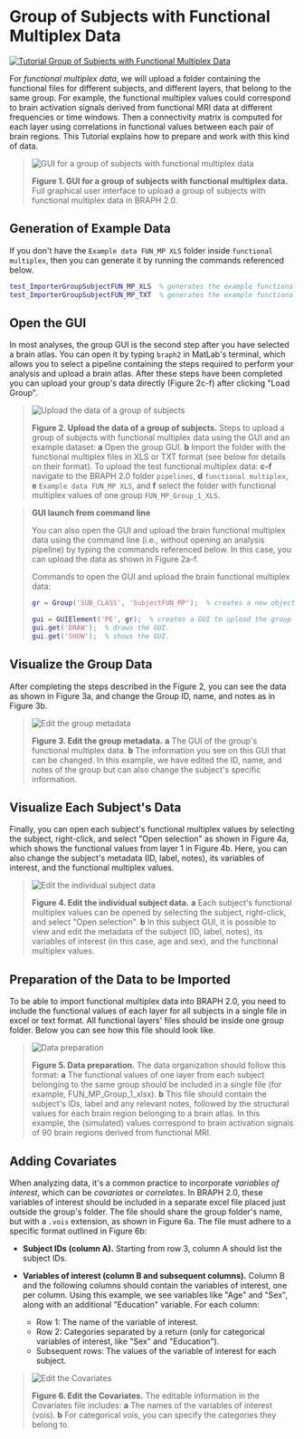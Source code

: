 # Group of Subjects with Functional Multiplex Data

[![Tutorial Group of Subjects with Functional Multiplex Data](https://img.shields.io/badge/PDF-Download-red?style=flat-square&logo=adobe-acrobat-reader)](tut_gr_st.pdf)

For *functional multiplex data*, we will upload a folder containing the functional files for different subjects, and different layers, that belong to the same group. For example, the functional multiplex values could correspond to brain activation signals derived from functional MRI data at different frequencies or time windows.  Then a connectivity matrix is computed for each layer using correlations in functional values between each pair of brain regions. This Tutorial explains how to prepare and work with this kind of data.

> ![GUI for a group of subjects with functional multiplex data](fig01.jpg)
> 
> **Figure 1. GUI for a group of subjects with functional multiplex data.**
> Full graphical user interface to upload a group of subjects with functional multiplex data in BRAPH 2.0.

## Generation of Example Data

If you don't have the `Example data FUN_MP XLS` folder inside `functional multiplex`, then you can generate it by running the commands referenced below.

```matlab
test_ImporterGroupSubjectFUN_MP_XLS  % generates the example functional multiplex XLS data folder.
test_ImporterGroupSubjectFUN_MP_TXT  % generates the example functional multiplex TXT data folder.
```

## Open the GUI

In most analyses, the group GUI is the second step after you have selected a brain atlas. You can open it by typing `braph2` in MatLab's terminal, which allows you to select a pipeline containing the steps required to perform your analysis and upload a brain atlas. After these steps have been completed you can upload your group's data directly (Figure 2c-f) after clicking "Load Group". 

> ![Upload the data of a group of subjects](fig02.jpg)
> 
> **Figure 2. Upload the data of a group of subjects.**
> Steps to upload a group of subjects with functional multiplex data using the GUI and an example dataset:
> **a** Open the group GUI.
> **b** Import the folder with the functional multiplex files in XLS or TXT format (see below for details on their format).
>	To upload the test functional multiplex data:
> **c-f** navigate to the BRAPH 2.0 folder `pipelines`, **d** `functional multiplex`, **e** `Example data FUN_MP XLS`, and **f** select the folder with functional multiplex values of one group `FUN_MP_Group_1_XLS`.

> **GUI launch from command line**
>
> You can also open the GUI and upload the brain functional multiplex data using the command line (i.e., without opening an analysis pipeline) by typing the commands referenced below. In this case, you can upload the data as shown in Figure 2a-f.
>
> Commands to open the GUI and upload the brain functional multiplex data:
> 
> ```matlab
> gr = Group('SUB_CLASS', 'SubjectFUN_MP');  % creates a new object Group to use functional multiplex values for assessing connectivity i.e., SubjectFUN_MP.
> 
> gui = GUIElement('PE', gr);  % creates a GUI to upload the group data.
> gui.get('DRAW');  % draws the GUI.
> gui.get('SHOW');  % shows the GUI.
> ```

## Visualize the Group Data

After completing the steps described in the Figure 2, you can see the data as shown in Figure 3a, and change the Group ID, name, and notes as in Figure 3b.

> ![Edit the group metadata](fig03.jpg)
> 
> **Figure 3. Edit the group metadata.** 
> **a** The GUI of the group's functional multiplex data.
> **b** The information you see on this GUI that can be changed. In this example, we have edited the ID, name, and notes of the group but can also change the subject's specific information.

## Visualize Each Subject's Data

Finally, you can open each subject's functional multiplex values by selecting the subject, right-click, and select "Open selection" as shown in Figure 4a, which shows the functional values from layer 1 in Figure 4b. Here, you can also change the subject's metadata (ID, label, notes), its variables of interest, and the functional multiplex values.

> ![Edit the individual subject data](fig04.jpg)
> 
> **Figure 4. Edit the individual subject data.** 
> **a** Each subject's functional multiplex values can be opened by selecting the subject,  right-click, and select "Open selection".
> **b** In this subject GUI, it is possible to view and edit the metadata of the subject (ID, label, notes), its variables of interest (in this case, age and sex), and the functional multiplex values. 

## Preparation of the Data to be Imported

To be able to import functional multiplex data into BRAPH 2.0, you need to include the functional values of each layer for all subjects in a single file in excel or text format. All functional layers' files should be inside one group folder. Below you can see how this file should look like.

> ![Data preparation](fig05.jpg)
>
> **Figure 5. Data preparation.**
> The data organization should follow this format:
> **a** The functional values of one layer from each subject belonging to the same group should be included in a single file (for example, FUN_MP_Group_1_xlsx). 
> **b** This file should contain the subject's IDs, label and any relevant notes, followed by the structural values for each brain region belonging to a brain atlas. In this example, the (simulated) values correspond to brain activation signals of 90 brain regions derived from functional MRI.
 
## Adding Covariates

When analyzing data, it's a common practice to incorporate *variables of interest*, which can be *covariates* or *correlates*. In BRAPH 2.0, these variables of interest should be included in a separate excel file placed just outside the group's folder. The file should share the group folder's name, but with a `.vois` extension, as shown in Figure 6a. The file must adhere to a specific format outlined in Figure 6b:

- **Subject IDs (column A).** Starting from row 3, column A should list the subject IDs.
  
- **Variables of interest (column B and subsequent columns).** Column B and the following columns should contain the variables of interest, one per column. Using this example, we see variables like "Age" and "Sex", along with an additional "Education" variable. For each column:
  - Row 1: The name of the variable of interest.
  - Row 2: Categories separated by a return (only for categorical variables of interest, like "Sex" and "Education").
  - Subsequent rows: The values of the variable of interest for each subject.

> ![Edit the Covariates](fig06.jpg)
>
> **Figure 6. Edit the Covariates.**
> The editable information in the Covariates file includes:
> **a** The names of the variables of interest (vois).
> **b** For categorical vois, you can specify the categories they belong to.

